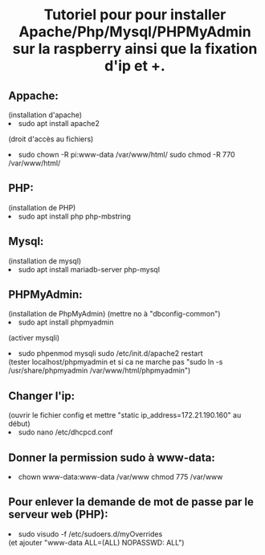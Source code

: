 <h1 align="center">Tutoriel pour pour installer Apache/Php/Mysql/PHPMyAdmin sur la raspberry ainsi que la fixation d'ip et +.</h1>

<h2>Appache:</h2>
(installation d'apache)
<li>
  sudo apt install apache2
</li>

(droit d'accès au fichiers)
<li>
  sudo chown -R pi:www-data /var/www/html/
  sudo chmod -R 770 /var/www/html/
</li>

<h2>PHP:</h2>
(installation de PHP)
<li>
  sudo apt install php php-mbstring
</li>
  
<h2>Mysql:</h2>
(installation de mysql)
<li>
  sudo apt install mariadb-server php-mysql
</li>

<h2>PHPMyAdmin:</h2>
(installation de PhpMyAdmin)
(mettre no à "dbconfig-common")
<li>
  sudo apt install phpmyadmin
</li>

(activer mysqli)
<li>
  sudo phpenmod mysqli
  sudo /etc/init.d/apache2 restart
</li>
(tester localhost/phpmyadmin et si ca ne marche pas "sudo ln -s /usr/share/phpmyadmin /var/www/html/phpmyadmin")
 
<h2>Changer l'ip:</h2>
(ouvrir le fichier config et mettre "static ip_address=172.21.190.160" au début)
<li>
  sudo nano /etc/dhcpcd.conf
</li>
 
<h2>Donner la permission sudo à www-data:</h2>
<li>
  chown www-data:www-data /var/www
  chmod 775 /var/www
</li>
 
<h2>Pour enlever la demande de mot de passe par le serveur web (PHP):</h2>
<li>
  sudo visudo -f /etc/sudoers.d/myOverrides
</li>
(et ajouter "www-data ALL=(ALL) NOPASSWD: ALL")
